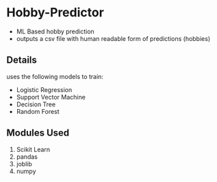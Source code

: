 # Hobby-Predictor
- ML Based hobby prediction
- outputs a csv file with human readable form of predictions (hobbies)

## Details
uses the following models to train:
- Logistic Regression
- Support Vector Machine
- Decision Tree
- Random Forest

## Modules Used
1. Scikit Learn
2. pandas
3. joblib
4. numpy
